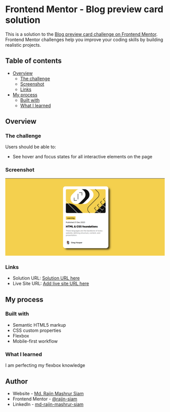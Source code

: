 # Frontend Mentor - Blog preview card solution

This is a solution to the [Blog preview card challenge on Frontend Mentor](https://www.frontendmentor.io/challenges/blog-preview-card-ckPaj01IcS). Frontend Mentor challenges help you improve your coding skills by building realistic projects. 

## Table of contents

- [Overview](#overview)
  - [The challenge](#the-challenge)
  - [Screenshot](#screenshot)
  - [Links](#links)
- [My process](#my-process)
  - [Built with](#built-with)
  - [What I learned](#what-i-learned)


## Overview

### The challenge

Users should be able to:

- See hover and focus states for all interactive elements on the page

### Screenshot

![](./screenshot.png)



### Links

- Solution URL: [Solution URL here](https://github.com/rajin-siam/Blog-preview-card)
- Live Site URL: [Add live site URL here](https://rajin-siam.github.io/Blog-preview-card)

## My process

### Built with

- Semantic HTML5 markup
- CSS custom properties
- Flexbox
- Mobile-first workflow

### What I learned

I am perfecting my flexbox knowledge


## Author

- Website - [Md. Rajin Mashrur Siam](https://rajin-siam.github.io/Portfolio/)
- Frontend Mentor - [@rajin-siam](https://www.frontendmentor.io/profile/yourusername)
- LinkedIn - [md-rajin-mashrur-siam](https://www.linkedin.com/in/md-rajin-mashrur-siam/)

